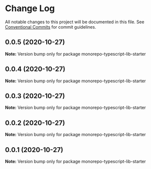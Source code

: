 # Change Log

All notable changes to this project will be documented in this file.
See [Conventional Commits](https://conventionalcommits.org) for commit guidelines.

## 0.0.5 (2020-10-27)

**Note:** Version bump only for package monorepo-typescript-lib-starter





## 0.0.4 (2020-10-27)

**Note:** Version bump only for package monorepo-typescript-lib-starter





## 0.0.3 (2020-10-27)

**Note:** Version bump only for package monorepo-typescript-lib-starter





## 0.0.2 (2020-10-27)

**Note:** Version bump only for package monorepo-typescript-lib-starter





## 0.0.1 (2020-10-27)

**Note:** Version bump only for package monorepo-typescript-lib-starter
